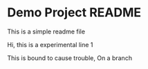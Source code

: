 # Demo Project README

This is a simple readme file

Hi, this is a experimental line 1

This is bound to cause trouble, On a branch